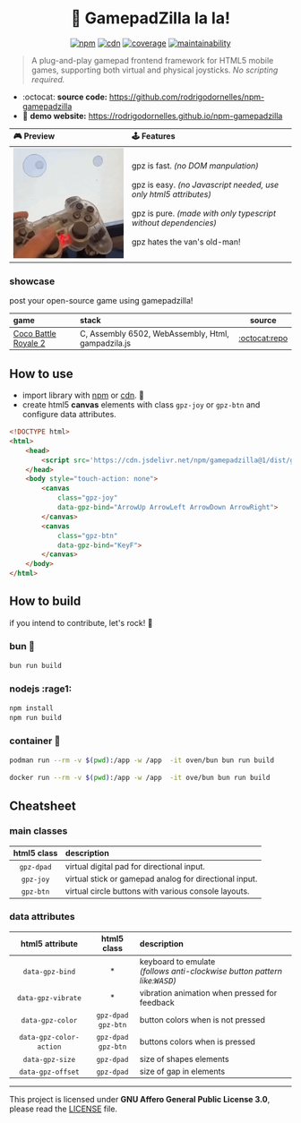 <div align="center">

# :t-rex: GamepadZilla la la!

[![npm](https://img.shields.io/npm/dy/gamepadzilla?logo=npm&logoColor=fff&label=npm%20downloads)](https://www.npmjs.com/package/gamepadzilla)
[![cdn](https://img.shields.io/jsdelivr/npm/hy/gamepadzilla?logo=jsdelivr&logoColor=fff&label=cdn%20downloads)](https://www.jsdelivr.com/package/npm/gamepadzilla)
[![coverage](https://api.codeclimate.com/v1/badges/9f469fe6dac762f88bca/test_coverage)](https://codeclimate.com/github/RodrigoDornelles/npm-gamepadzilla/test_coverage)
[![maintainability](https://api.codeclimate.com/v1/badges/9f469fe6dac762f88bca/maintainability)](https://codeclimate.com/github/RodrigoDornelles/npm-gamepadzilla/maintainability)

</div>

> A plug-and-play gamepad frontend framework for HTML5 mobile games, supporting both virtual and physical joysticks. _No scripting required._

 * :octocat: **source code:** <https://github.com/rodrigodornelles/npm-gamepadzilla>
 * :gorilla: **demo website:** <https://rodrigodornelles.github.io/npm-gamepadzilla>

| :video_game: Preview | :joystick: Features  |
| :------------------- | :------------------- |
[![virtual gamepad](https://raw.githubusercontent.com/RodrigoDornelles/RodrigoDornelles/master/media/gamepadzilla-1-0-1.gif)](https://rodrigodornelles.github.io/npm-gamepadzilla) | gpz is fast. _(no DOM manpulation)_<br/><br/>gpz is easy. _(no Javascript needed, use only html5 attributes)_<br/><br/>gpz is pure. _(made with only typescript without dependencies)_<br/><br/>gpz hates the van's old-man! |


### showcase ###

post your open-source game using gamepadzilla! 

| game | stack | source |
| :--- | :---- | :----: | 
| [Coco Battle Royale 2](https://psywave-games.github.io/coco-battle-royale-2) | C, Assembly 6502, WebAssembly, Html, gampadzila.js | [:octocat:repo](https://github.com/psywave-games/coco-battle-royale-2) | 

## How to use

 * import library with [npm](https://www.npmjs.com/package/gamepadzilla) or [cdn](https://www.jsdelivr.com/package/npm/gamepadzilla). :minibus:
 * create html5 **canvas** elements with class `gpz-joy` or `gpz-btn` and configure data attributes.

```html
<!DOCTYPE html>
<html>
    <head>
        <script src='https://cdn.jsdelivr.net/npm/gamepadzilla@1/dist/gamepadzilla.js'></script>
    </head>
    <body style="touch-action: none">
        <canvas
            class="gpz-joy"
            data-gpz-bind="ArrowUp ArrowLeft ArrowDown ArrowRight">
        </canvas>
        <canvas
            class="gpz-btn"
            data-gpz-bind="KeyF">
        </canvas>
    </body>
</html>
```

## How to build

if you intend to contribute, let's rock! :guitar:

### bun :rice: ###

```bash
bun run build
```

### nodejs :rage1: ###

```bash
npm install
npm run build
```

### container :whale2: ###

```bash
podman run --rm -v $(pwd):/app -w /app  -it oven/bun bun run build
```
```bash
docker run --rm -v $(pwd):/app -w /app  -it ove/bun bun run build
```

## Cheatsheet

### main classes

| html5 class | description |
| :---------: | :---------- |
| `gpz-dpad`  | virtual digital pad for directional input. |
| `gpz-joy`   | virtual stick or gamepad analog for directional input. |
| `gpz-btn`   | virtual circle buttons with various console layouts.   |


### data attributes

| html5 attribute | html5 class | description |
| :-------------: | :---------: |:----------- |
| `data-gpz-bind` | \*   | keyboard to emulate<br/>_(follows anti-clockwise button pattern like:<kbd>W</kbd><kbd>A</kbd><kbd>S</kbd><kbd>D</kbd>)_ |
| `data-gpz-vibrate` | \* | vibration animation when pressed for feedback | feedback vibration when interact |
| `data-gpz-color` |  `gpz-dpad`<br/>`gpz-btn` | button colors when is not pressed |
| `data-gpz-color-action` | `gpz-dpad`<br/>`gpz-btn` | buttons colors when is pressed |
| `data-gpz-size` | `gpz-dpad` | size of shapes elements |
| `data-gpz-offset` | `gpz-dpad` | size of gap in elements |
<!--

### extra classes

You can customize the canvas element by combining visibility at and a condition. Note that there are 60 available classes, and you can also modify their activation as needed.

#### examples

 * `gpz-disable-on-first-keyboard` disable first time when used keyboard
 * `gpz-hidde-on-startup` started insibible
 * `gpz-show-on-mobile` when browser is ios or android show the gamepad

| `<status>` | description | 
| :--------: | :---------- |
| `disable`  | turn off component |
| `enable`   | turn on component
| `hidde`    | turn invisible |
| `show`     | turn visibile  |

| `<condition>` | description |
| :-----------: | :---------- |
| `mobile`      | browser is a smartphone/iPhone |
| `desktop`     | browser not is a smartphone/Iphone |
| `portrait`    | display ratio is a portrait |
| `landscape`   | display ratio is a landscape |
| `on-startup`   | when page start |
| `on-gamepad`  | when gamepad connect |
| `on-keyboard` | when keyboard pressed |
| `on-interact` | when interact with browser |
| `on-mouse`    | when moved or clicked mouse |
| `on-touch`    | when touched the screen |
| `on-first-gamepad` | when gamepad connect (only first time) |
| `on-first-keyboard`| when keyboard pressed (only first time) |
| `on-first-interact`| when interact with browser (only first time) |
| `on-first-mouse`   | when moved or clicked mouse (only first time) |
| `on-first-touch`   | when touched the screen (only first time) |

-->

------------------------------------------------------------------------------------------------------------------
This project is licensed under **GNU Affero General Public License 3.0**, please read the [LICENSE](LICENSE) file.

